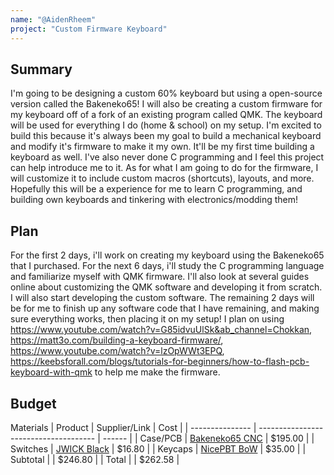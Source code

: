 ```yaml
---
name: "@AidenRheem"
project: "Custom Firmware Keyboard"
---
```



## Summary
I'm going to be designing a custom 60% keyboard but using a open-source version called the Bakeneko65! I will also be creating a custom firmware for my keyboard off of a fork of an existing program called QMK. The keyboard will be used for everything I do (home & school) on my setup. I'm excited to build this because it's always been my goal to build a mechanical keyboard and modify it's firmware to make it my own. It'll be my first time building a keyboard as well. I've also never done C programming and I feel this project can help introduce me to it. As for what I am going to do for the firmware, I will customize it to include custom macros (shortcuts), layouts, and more. Hopefully this will be a experience for me to learn C programming, and building own keyboards and tinkering with electronics/modding them!

## Plan
For the first 2 days, i'll work on creating my keyboard using the Bakeneko65 that I purchased. For the next 6 days, i'll study the C programming language and familiarize myself with QMK firmware. I'll also look at several guides online about customizing the QMK software and developing it from scratch. I will also start developing the custom software. The remaining 2 days will be for me to finish up any software code that I have remaining, and making sure everything works, then placing it on my setup! I plan on using https://www.youtube.com/watch?v=G85idvuUlSk&ab_channel=Chokkan, https://matt3o.com/building-a-keyboard-firmware/, https://www.youtube.com/watch?v=lzOpWWt3EPQ, https://keebsforall.com/blogs/tutorials-for-beginners/how-to-flash-pcb-keyboard-with-qmk to help me make the firmware.


## Budget
Materials
| Product         | Supplier/Link                         | Cost   |
| --------------- | ------------------------------------- | ------ |
| Case/PCB        | [Bakeneko65 CNC](https://cannonkeys.com/products/bakeneko65-cnc?variant=40818420023407) | $195.00 |
| Switches        | [JWICK Black](https://cannonkeys.com/products/jwick-black-linear-switch) | $16.80 |
| Keycaps         | [NicePBT BoW](https://cannonkeys.com/products/nicepbt-bow-bakeneko-kit) | $35.00 |
| Subtotal        |                                       | $246.80 |
| Total           |                                       | $262.58 |
